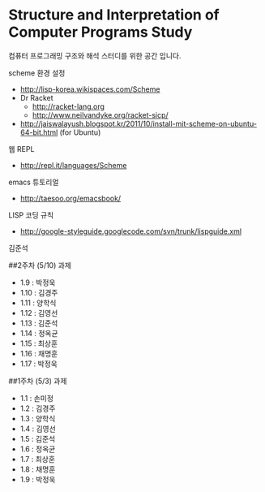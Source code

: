 Structure and Interpretation of Computer Programs Study
====
컴퓨터 프로그래밍 구조와 해석 스터디를 위한 공간 입니다.

scheme 환경 설정
- http://lisp-korea.wikispaces.com/Scheme
- Dr Racket
  - http://racket-lang.org
  - http://www.neilvandyke.org/racket-sicp/
- http://jaiswalayush.blogspot.kr/2011/10/install-mit-scheme-on-ubuntu-64-bit.html (for Ubuntu)

웹 REPL
- http://repl.it/languages/Scheme

emacs 튜토리얼
- http://taesoo.org/emacsbook/

LISP 코딩 규칙
- http://google-styleguide.googlecode.com/svn/trunk/lispguide.xml

김준석

##2주차 (5/10) 과제
- 1.9 : 박정욱
- 1.10 : 김경주
- 1.11 : 양학식
- 1.12 : 김영선
- 1.13 : 김준석
- 1.14 : 정옥균
- 1.15 : 최상훈
- 1.16 : 채명훈
- 1.17 : 박정욱

##1주차 (5/3) 과제
- 1.1 : 손미정
- 1.2 : 김경주
- 1.3 : 양학식
- 1.4 : 김영선
- 1.5 : 김준석
- 1.6 : 정옥균
- 1.7 : 최상훈
- 1.8 : 채명훈
- 1.9 : 박정욱
